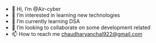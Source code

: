 - 👋 Hi, I’m @Air-cyber
- 👀 I’m interested in learning new technologies
- 🌱 I’m currently learning DSA
- 💞️ I’m looking to collaborate on some development related
- 📫 How to reach me chaudharyanchal922@gmail.com

<!---
Air-cyber/Air-cyber is a ✨ special ✨ repository because its `README.md` (this file) appears on your GitHub profile.
You can click the Preview link to take a look at your changes.
--->
